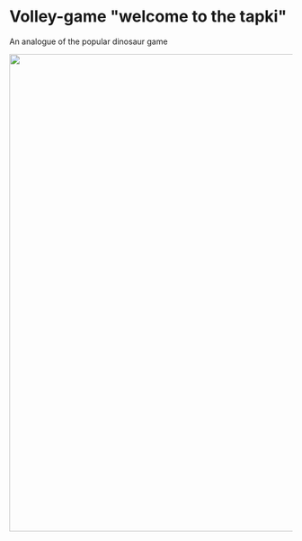 # Volley-game "welcome to the tapki"
An analogue of the popular dinosaur game

 <p alight="center">
  <img src="https://github.com/khlebobul/NLK/blob/main/md%20img/FV%201.png" width="850"/>
  
 </p>


